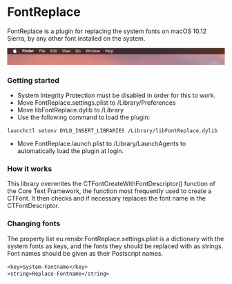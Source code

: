 # FontReplace

FontReplace is a plugin for replacing the system fonts on macOS 10.12 Sierra, by any other font installed on the system.

![Screenshot](screenshot.png)

### Getting started
* System Integrity Protection must be disabled in order for this to work.
* Move FontReplace.settings.plist to /Library/Preferences
* Move libFontReplace.dylib to /Library
* Use the following command to load the plugin:
```
launchctl setenv DYLD_INSERT_LIBRARIES /Library/libFontReplace.dylib
```
* Move FontReplace.launch.plist to /Library/LaunchAgents to automatically load the plugin at login.

### How it works
This library overwrites the CTFontCreateWithFontDescriptor() function of the Core Text Framework, the function most frequently used to create a CTFont. It then checks and if necessary replaces the font name in the CTFontDescriptor.

### Changing fonts
The property list eu.rensbr.FontReplace.settings.plist is a dictionary with the system fonts as keys, and the fonts they should be replaced with as strings. Font names should be given as their Postscript names.

```plist
<key>System-Fontname</key>
<string>Replace-Fontname</string>
```
